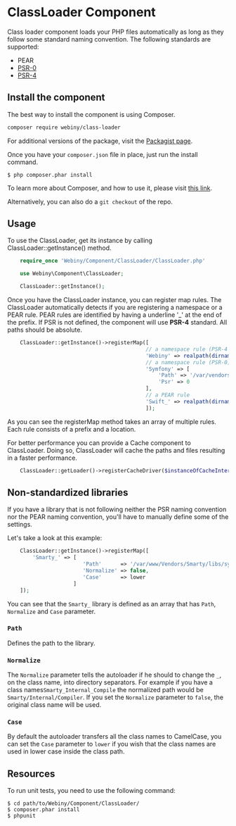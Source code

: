 ClassLoader Component
=====================
Class loader component loads your PHP files automatically as long as they follow some standard naming convention.
The following standards are supported:
- PEAR
- [PSR-0](https://github.com/php-fig/fig-standards/blob/master/accepted/PSR-0.md)
- [PSR-4](https://github.com/php-fig/fig-standards/blob/master/accepted/PSR-4-autoloader.md)

Install the component
---------------------
The best way to install the component is using Composer.

```bash
composer require webiny/class-loader
```
For additional versions of the package, visit the [Packagist page](https://packagist.org/packages/webiny/class-loader).

Once you have your `composer.json` file in place, just run the install command.

    $ php composer.phar install

To learn more about Composer, and how to use it, please visit [this link](https://getcomposer.org/doc/01-basic-usage.md).

Alternatively, you can also do a `git checkout` of the repo.


## Usage

To use the ClassLoader, get its instance by calling ClassLoader::getInstance() method.

```php
    require_once 'Webiny/Component/ClassLoader/ClassLoader.php'

    use Webiny\Component\ClassLoader;

    ClassLoader::getInstance();
```

Once you have the ClassLoader instance, you can register map rules. The ClassLoader automatically detects if you are
registering a namespace or a PEAR rule. PEAR rules are identified by having a underline '_' at the end of the prefix.
If PSR is not defined, the component will use **PSR-4** standard. All paths should be absolute.

```php
    ClassLoader::getInstance()->registerMap([
    										// a namespace rule (PSR-4 - default)
    										'Webiny' => realpath(dirname(__FILE__)).'/library/Webiny',
    										// a namespace rule (PSR-0)
    										'Symfony' => [
    										    'Path' => '/var/vendors/Symfony',
    										    'Psr' => 0
    										],
    										// a PEAR rule
    										'Swift_' => realpath(dirname(__FILE__)).'/library/Swift',
    										]);
```

As you can see the registerMap method takes an array of multiple rules. Each rule consists of a prefix and a location.

For better performance you can provide a Cache component to ClassLoader. Doing so, ClassLoader will cache the paths and
files resulting in a faster performance.

```php
    ClassLoader::getLoader()->registerCacheDriver($instanceOfCacheInterface);
```

## Non-standardized libraries

If you have a library that is not following neither the PSR naming convention nor the PEAR naming convention, you'll
have to manually define some of the settings.

Let's take a look at this example:
```php
    ClassLoader::getInstance()->registerMap([
        'Smarty_' => [
                        'Path'      => '/var/www/Vendors/Smarty/libs/sysplugins',
                        'Normalize' => false,
                        'Case'      => lower
                     ]
    ]);
```

You can see that the `Smarty_` library is defined as an array that has `Path`, `Normalize` and `Case` parameter.

### `Path`

Defines the path to the library.

### `Normalize`

The `Normalize` parameter tells the autoloader if he should to change the `_`, on the class name, into directory separators.
For example if you have a class names`Smarty_Internal_Compile` the normalized path would be `Smarty/Internal/Compiler`.
If you set the `Normalize` parameter to `false`, the original class name will be used.

### `Case`

By default the autoloader transfers all the class names to CamelCase, you can set the `Case` parameter to `lower` if
you wish that the class names are used in lower case inside the class path.

Resources
---------
To run unit tests, you need to use the following command:

    $ cd path/to/Webiny/Component/ClassLoader/
    $ composer.phar install
    $ phpunit